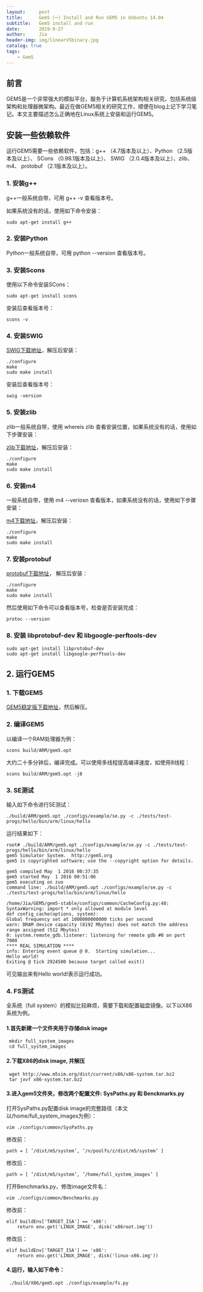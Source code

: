 ```yaml
---
layout:     post
title:      Gem5（一）Install and Run GEM5 in Unbuntu 14.04
subtitle:   Gem5 install and run 
date:       2019-9-27
author:     Jia
header-img: img/linearVSbinary.jpg
catalog: true
tags:
    - Gem5
---
```



## 前言

GEM5是一个非常强大的模拟平台，服务于计算机系统架构相关研究，包括系统级架构和处理器微架构。最近在做GEM5相关的研究工作，顺便在blog上记下学习笔记。本文主要描述怎么正确地在Linux系统上安装和运行GEM5。

## 安装一些依赖软件
运行GEM5需要一些依赖软件，包括：g++ （4.7版本及以上）、Python （2.5版本及以上）、 SCons （0.98.1版本及以上）、 SWIG （2.0.4版本及以上）、zlib、m4、 protobuf （2.1版本及以上）。

### 1. 安装g++
g++一般系统自带，可用 g++ -v 查看版本号。

如果系统没有的话，使用如下命令安装：
```objc
sudo apt-get install g++
```
### 2. 安装Python
Python一般系统自带，可用 python --version 查看版本号。

### 3. 安装Scons
使用以下命令安装SCons：
```objc
sudo apt-get install scons
```
安装后查看版本号：
```objc
scons -v
```
### 4. 安装SWIG
[SWIG下载地址](http://swig.org/)，解压后安装：
```objc
./configure   
make    
sudo make install 
```
安装后查看版本号：
```objc
swig -version
```
### 5. 安装zlib
zlib一般系统自带，使用 whereis zlib 查看安装位置，如果系统没有的话，使用如下步骤安装：

[zlib下载地址](http://www.zlib.net/)，解压后安装：
```objc
./configure   
make    
sudo make install 
```  
### 6. 安装m4
一般系统自带，使用 m4 --veriosn 查看版本，如果系统没有的话，使用如下步骤安装：

[m4下载地址](http://www.gnu.org/software/m4/m4.html)，解压后安装：
```objc
./configure   
make    
sudo make install  
```
### 7. 安装protobuf
[protobuf下载地址](https://github.com/protocolbuffers/protobuf)， 解压后安装：
```objc
./configure   
make    
sudo make install  
```
然后使用如下命令可以查看版本号，检查是否安装完成：
```objc
protoc --version 
```
### 8. 安装 libprotobuf-dev 和 libgoogle-perftools-dev
```objc
sudo apt-get install libprotobuf-dev    
sudo apt-get install libgoogle-perftools-dev   
```

## 2. 运行GEM5

### 1. 下载GEM5
[GEM5稳定版下载地址](http://repo.gem5.org/gem5-stable)，然后解压。

### 2. 编译GEM5
以编译一个RAM处理器为例：
```objc
scons build/ARM/gem5.opt
```
大约二十多分钟后，编译完成。可以使用多线程提高编译速度，如使用8线程：
```objc
scons build/ARM/gem5.opt -j8
```
### 3. SE测试
输入如下命令进行SE测试：
```objc
./build/ARM/gem5.opt ./configs/example/se.py -c ./tests/test-progs/hello/bin/arm/linux/hello
```
运行结果如下：
```objc
root# ./build/ARM/gem5.opt ./configs/example/se.py -c ./tests/test-progs/hello/bin/arm/linux/hello
gem5 Simulator System.  http://gem5.org
gem5 is copyrighted software; use the --copyright option for details.

gem5 compiled May  1 2016 00:37:35
gem5 started May  1 2016 00:51:06
gem5 executing on zuo
command line: ./build/ARM/gem5.opt ./configs/example/se.py -c ./tests/test-progs/hello/bin/arm/linux/hello

/home/Jia/GEM5/gem5-stable/configs/common/CacheConfig.py:48: SyntaxWarning: import * only allowed at module level
def config_cache(options, system):
Global frequency set at 1000000000000 ticks per second
warn: DRAM device capacity (8192 Mbytes) does not match the address range assigned (512 Mbytes)
0: system.remote_gdb.listener: listening for remote gdb #0 on port 7000
**** REAL SIMULATION ****
info: Entering event queue @ 0.  Starting simulation...
Hello world!
Exiting @ tick 2924500 because target called exit()
```
可见输出来有Hello world!表示运行成功。

### 4. FS测试
全系统（full system）的模拟比较麻烦，需要下载和配置磁盘镜像。以下以X86系统为例。

#### 1.首先新建一个文件夹用于存储disk image
```objc
 mkdir full_system_images
 cd full_system_images
```
#### 2.下载X86的disk image, 并解压
```objc
 wget http://www.m5sim.org/dist/current/x86/x86-system.tar.bz2
 tar jxvf x86-system.tar.bz2
```
#### 3.进入gem5文件夹，修改两个配置文件: SysPaths.py 和 Benckmarks.py

打开SysPaths.py配置disk image的完整路径（本文以/home/full_system_images为例）：
```objc
vim ./configs/common/SysPaths.py
```
修改前：
```objc
path = [ ’/dist/m5/system’, ’/n/poolfs/z/dist/m5/system’ ]
```
修改后：
```objc
path = [ ’/dist/m5/system’, ’/home/full_system_images’ ]
```
打开Benchmarks.py，修改image文件名：
```objc
vim ./configs/common/Benchmarks.py
```
修改前：
```objc
elif buildEnv['TARGET_ISA'] == 'x86':
    return env.get('LINUX_IMAGE', disk('x86root.img'))
```
修改后：
```objc
elif buildEnv['TARGET_ISA'] == 'x86':
    return env.get('LINUX_IMAGE', disk('linux-x86.img'))
```
#### 4.运行，输入如下命令：
```objc
 ./build/X86/gem5.opt ./configs/example/fs.py
```

